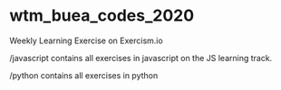 # wtm_buea_codes_2020
Weekly Learning Exercise on Exercism.io

/javascript contains all exercises in javascript on the JS learning track.

/python contains all exercises in python
